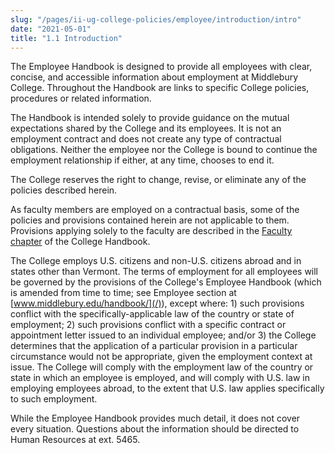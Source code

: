 ```yaml
---
slug: "/pages/ii-ug-college-policies/employee/introduction/intro"
date: "2021-05-01"
title: "1.1 Introduction"
---
```


The Employee Handbook is designed to provide all employees with clear, concise, and accessible information about employment at Middlebury College. Throughout the Handbook are links to specific College policies, procedures or related information.

The Handbook is intended solely to provide guidance on the mutual expectations shared by the College and its employees. It is not an employment contract and does not create any type of contractual obligations. Neither the employee nor the College is bound to continue the employment relationship if either, at any time, chooses to end it.

The College reserves the right to change, revise, or eliminate any of the policies described herein.

As faculty members are employed on a contractual basis, some of the policies and provisions contained herein are not applicable to them. Provisions applying solely to the faculty are described in the [Faculty chapter](http://www.middlebury.edu/pages/faculty) of the College Handbook.

The College employs U.S. citizens and non-U.S. citizens abroad and in states other than Vermont. The terms of employment for all employees will be governed by the provisions of the College's Employee Handbook (which is amended from time to time; see Employee section at [www.middlebury.edu/handbook/](/)), except where: 1) such provisions conflict with the specifically-applicable law of the country or state of employment; 2) such provisions conflict with a specific contract or appointment letter issued to an individual employee; and/or 3) the College determines that the application of a particular provision in a particular circumstance would not be appropriate, given the employment context at issue. The College will comply with the employment law of the country or state in which an employee is employed, and will comply with U.S. law in employing employees abroad, to the extent that U.S. law applies specifically to such employment.

While the Employee Handbook provides much detail, it does not cover every situation. Questions about the information should be directed to Human Resources at ext. 5465.
